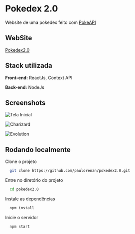 
# Pokedex 2.0

Website de uma pokedex feito com [PokeAPI](https://pokeapi.co/)


## WebSite
[Pokedex2.0](https://pokedex2-0.vercel.app/)

## Stack utilizada

**Front-end:** ReactJs, Context API

**Back-end:** NodeJs


## Screenshots

![Tela Inicial](https://uploaddeimagens.com.br/images/003/747/364/original/Captura_de_tela_de_2022-02-27_20-09-55.png?1646003659)

![Charizard](https://uploaddeimagens.com.br/images/003/747/365/original/Captura_de_tela_de_2022-02-27_20-10-00.png?1646003695)

![Evolution](https://uploaddeimagens.com.br/images/003/747/366/original/Captura_de_tela_de_2022-02-27_20-10-10.png?1646003727)

## Rodando localmente

Clone o projeto

```bash
  git clone https://github.com/paulorenan/pokedex2.0.git
```

Entre no diretório do projeto

```bash
  cd pokedex2.0
```

Instale as dependências

```bash
  npm install
```

Inicie o servidor

```bash
  npm start
```


